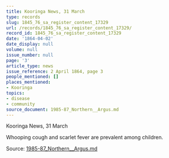 ```yaml
---
title: Kooringa News, 31 March
type: records
slug: 1845_76_sa_register_content_17329
url: /records/1845_76_sa_register_content_17329/
record_id: 1845_76_sa_register_content_17329
date: '1864-04-02'
date_display: null
volume: null
issue_number: null
page: '3'
article_type: news
issue_reference: 2 April 1864, page 3
people_mentioned: []
places_mentioned:
- Kooringa
topics:
- disease
- community
source_document: 1985-87_Northern__Argus.md
---
```


Kooringa News, 31 March

Whooping cough and scarlet fever are prevalent among children.

Source: [1985-87_Northern__Argus.md](/downloads/markdown/1985-87_Northern__Argus.md)
